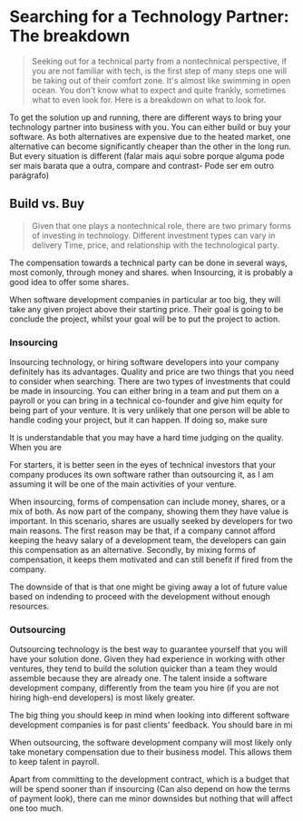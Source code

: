# Searching for a Technology Partner: The breakdown
>Seeking out for a technical party from a nontechnical perspective, if you are not familiar with tech, is the first step of many steps one will be taking out of their comfort zone. It's almost like swimming in open ocean. You don't know what to expect and quite frankly, sometimes what to even look for. Here is a breakdown on what to look for.

To get the solution up and running, there are different ways to bring your technology partner into business with you. You can either build or buy your software. As both alternatives are expensive due to the heated market, one alternative can become significantly cheaper than the other in the long run. But every situation is different (falar mais aqui sobre porque alguma pode ser mais barata que a outra, compare and contrast- Pode ser em outro parágrafo)

## Build vs. Buy
>Given that one plays a nontechnical role, there are two primary forms of investing in technology. Different investment types can vary in delivery Time, price, and relationship with the technological party.

The compensation towards a technical party can be done in several ways, most comonly, through money and shares. when Insourcing, it is probably a good idea to offer some shares.

When software development companies in particular ar too big, they will take any given project above their starting price. Their goal is going to be conclude the project, whilst your goal will be to put the project to action.


### Insourcing
Insourcing technology, or hiring software developers into your company definitely has its advantages. Quality and price are two things that you need to consider when searching. There are two types of investments that could be made in insourcing. You can either bring in a team and put them on a payroll or you can bring in a technical co-founder and give him equity for being part of your venture. It is very unlikely that one person will be able to handle coding your project, but it can happen. If doing so, make sure

It is understandable that you may have a hard time judging on the quality. When you are

For starters, it is better seen in the eyes of technical investors that your company produces its own software rather than outsourcing it, as I am assuming it will be one of the main activities of your venture.

When insourcing, forms of compensation can include money, shares, or a mix of both. As now part of the company, showing them they have value is important. In this scenario, shares are usually seeked by developers for two main reasons. The first reason may be that, if a company cannot afford keeping the heavy salary of a development team, the developers can gain this compensation as an alternative. Secondly, by mixing forms of compensation, it keeps them motivated and can still benefit if fired from the company.

The downside of that is that one might be giving away a lot of future value based on indending to proceed with the development without enough resources. 

  

### Outsourcing
Outsourcing technology is the best way to guarantee yourself that you will have your solution done. Given they had experience in working with other ventures, they tend to build the solution quicker than a team they would assemble because they are already one. The talent inside a software development company, differently from the team you hire (if you are not hiring high-end developers) is most likely greater.

The big thing you should keep in mind when looking into different software development companies is for past clients' feedback. You should bare in mi

When outsourcing, the software development company will most likely only take monetary compensation due to their business model. This allows them to keep talent in payroll.

Apart from committing to the development contract, which is a budget that will be spend sooner than if insourcing (Can also depend on how the terms of payment look), there can me minor downsides but nothing that will affect one too much.